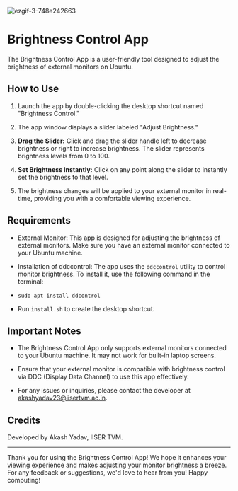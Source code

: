 ![ezgif-3-748e242663](https://github.com/akashjnvlko/brightness-controller/assets/34792484/e0a336e2-da3f-4f10-8228-4550c6c84a32)

# Brightness Control App

The Brightness Control App is a user-friendly tool designed to adjust the brightness of external monitors on Ubuntu.

## How to Use

1. Launch the app by double-clicking the desktop shortcut named "Brightness Control."

2. The app window displays a slider labeled "Adjust Brightness."

3. **Drag the Slider:** Click and drag the slider handle left to decrease brightness or right to increase brightness. The slider represents brightness levels from 0 to 100.

4. **Set Brightness Instantly:** Click on any point along the slider to instantly set the brightness to that level.

5. The brightness changes will be applied to your external monitor in real-time, providing you with a comfortable viewing experience.

## Requirements

- External Monitor: This app is designed for adjusting the brightness of external monitors. Make sure you have an external monitor connected to your Ubuntu machine.

- Installation of ddccontrol: The app uses the `ddccontrol` utility to control monitor brightness. To install it, use the following command in the terminal:
- `sudo apt install ddcontrol`
- Run `install.sh` to create the desktop shortcut.

## Important Notes

- The Brightness Control App only supports external monitors connected to your Ubuntu machine. It may not work for built-in laptop screens.

- Ensure that your external monitor is compatible with brightness control via DDC (Display Data Channel) to use this app effectively.

- For any issues or inquiries, please contact the developer at akashyadav23@iisertvm.ac.in.

## Credits

Developed by Akash Yadav, IISER TVM.

---
Thank you for using the Brightness Control App! We hope it enhances your viewing experience and makes adjusting your monitor brightness a breeze. For any feedback or suggestions, we'd love to hear from you! Happy computing!
